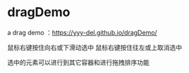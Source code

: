 # dragDemo
a drag demo ：https://yyy-del.github.io/dragDemo/

鼠标右键按住向右或下滑动选中
鼠标右键按住往左或上取消选中

选中的元素可以进行到其它容器和进行拖拽排序功能
